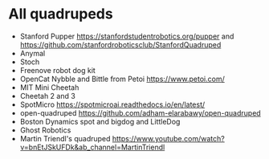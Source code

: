 # All quadrupeds

- Stanford Pupper https://stanfordstudentrobotics.org/pupper and https://github.com/stanfordroboticsclub/StanfordQuadruped
- Anymal
- Stoch
- Freenove robot dog kit
- OpenCat Nybble and Bittle from Petoi https://www.petoi.com/
- MIT Mini Cheetah
- Cheetah 2 and 3
- SpotMicro https://spotmicroai.readthedocs.io/en/latest/
- open-quadruped https://github.com/adham-elarabawy/open-quadruped
- Boston Dynamics spot and bigdog and LittleDog
- Ghost Robotics
- Martin Triendl's quadruped https://www.youtube.com/watch?v=bnEtJSkUFDk&ab_channel=MartinTriendl